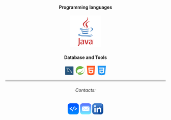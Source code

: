 <h4 align="center">Programming languages</h4>

<p align="center">
  <img src="https://github.com/julianoacs/julianoacs/blob/main/imagens/logoJava.png" width="100px">
</p>

<h4 align="center">Database and Tools</h4>

<p align="center">
  <img src="https://github.com/julianoacs/julianoacs/blob/main/imagens/mySql.png" width="30px">
  <img src="https://github.com/julianoacs/julianoacs/blob/main/imagens/springBoot.png" width="30px">
  <img src="https://github.com/julianoacs/julianoacs/blob/main/imagens/logoHtml.png" width="30px">
  <img src="https://github.com/julianoacs/julianoacs/blob/main/imagens/logoCss.png" width="30px">
</p>

<hr>

<h6 align="center">Contacts:</h6>

<p align="center">
  <a href="https://julianoacs.github.io/Portfolio/">
    <img src="https://github.com/julianoacs/julianoacs/blob/main/imagens/logoDev.png" width="35px"></a>
  <a href="mailto:julianoacsilva@hotmail.com">
    <img src="https://github.com/julianoacs/julianoacs/blob/main/imagens/eMail.png" width="35px"></a>
  <a href="https://www.linkedin.com/in/julianoacs/">
    <img src="https://github.com/julianoacs/julianoacs/blob/main/imagens/linkedin.png" width="35px"></a>  
</p>
